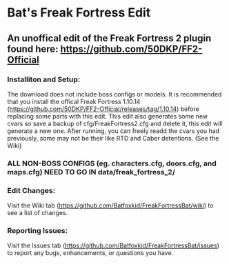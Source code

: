 # Bat's Freak Fortress Edit
## An unoffical edit of the Freak Fortress 2 plugin found here: https://github.com/50DKP/FF2-Official


### Installiton and Setup:
The download does not include boss configs or models. It is recommended that you install the offical Freak Fortress 1.10.14
(https://github.com/50DKP/FF2-Official/releases/tag/1.10.14) before replacing some parts with this edit. This edit also generates
some new cvars so save a backup of cfg/FreakFortress2.cfg and delete it, this edit will generate a new one. After running, you can
freely readd the cvars you had previously, some may not be their like RTD and Caber detentions. (See the Wiki)
### ALL NON-BOSS CONFIGS (eg. characters.cfg, doors.cfg, and maps.cfg) NEED TO GO IN data/freak_fortress_2/

### Edit Changes:
Visit the Wiki tab (https://github.com/Batfoxkid/FreakFortressBat/wiki) to see a list of changes.

### Reporting Issues:
Visit the Issues tab (https://github.com/Batfoxkid/FreakFortressBat/issues) to report any bugs, enhancements, or questions you have.
